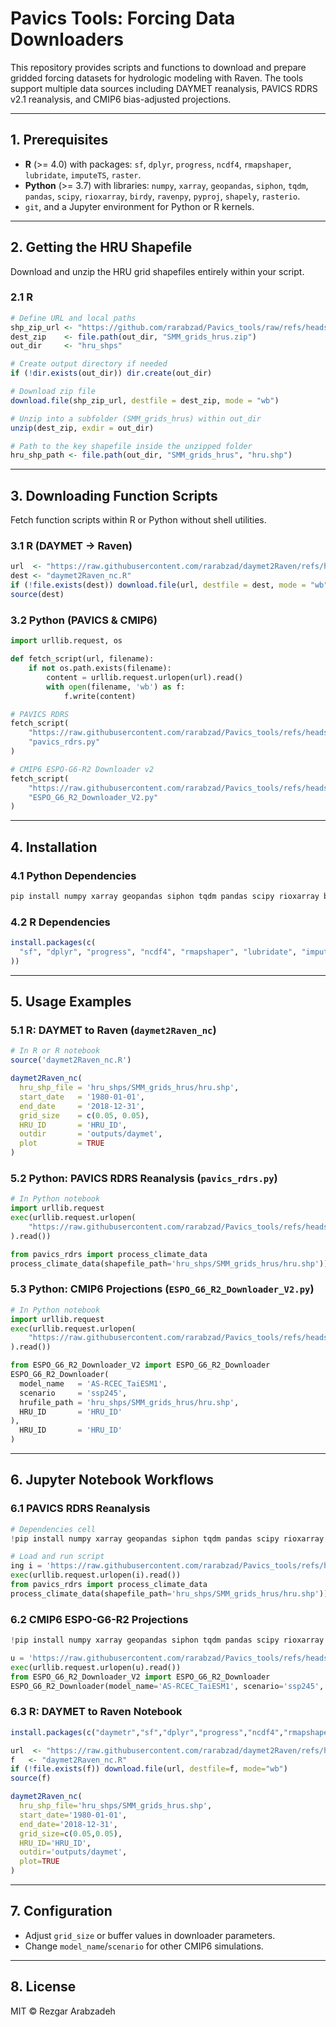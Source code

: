 # Pavics Tools: Forcing Data Downloaders

This repository provides scripts and functions to download and prepare gridded forcing datasets for hydrologic modeling with Raven. The tools support multiple data sources including DAYMET reanalysis, PAVICS RDRS v2.1 reanalysis, and CMIP6 bias-adjusted projections.

---

## 1. Prerequisites

* **R** (>= 4.0) with packages: `sf`, `dplyr`, `progress`, `ncdf4`, `rmapshaper`, `lubridate`, `imputeTS`, `raster`.
* **Python** (>= 3.7) with libraries: `numpy`, `xarray`, `geopandas`, `siphon`, `tqdm`, `pandas`, `scipy`, `rioxarray`, `birdy`, `ravenpy`, `pyproj`, `shapely`, `rasterio`.
* `git`, and a Jupyter environment for Python or R kernels.

---

## 2. Getting the HRU Shapefile

Download and unzip the HRU grid shapefiles entirely within your script.

### 2.1 R

````r
# Define URL and local paths
shp_zip_url <- "https://github.com/rarabzad/Pavics_tools/raw/refs/heads/main/SMM_grids_hrus.zip"
dest_zip    <- file.path(out_dir, "SMM_grids_hrus.zip")
out_dir     <- "hru_shps"

# Create output directory if needed
if (!dir.exists(out_dir)) dir.create(out_dir)

# Download zip file
download.file(shp_zip_url, destfile = dest_zip, mode = "wb")

# Unzip into a subfolder (SMM_grids_hrus) within out_dir
unzip(dest_zip, exdir = out_dir)

# Path to the key shapefile inside the unzipped folder
hru_shp_path <- file.path(out_dir, "SMM_grids_hrus", "hru.shp")
````

---

## 3. Downloading Function Scripts

Fetch function scripts within R or Python without shell utilities.

### 3.1 R (DAYMET -> Raven)

```r
url  <- "https://raw.githubusercontent.com/rarabzad/daymet2Raven/refs/heads/main/daymet2Raven_nc.R"
dest <- "daymet2Raven_nc.R"
if (!file.exists(dest)) download.file(url, destfile = dest, mode = "wb")
source(dest)
```

### 3.2 Python (PAVICS & CMIP6)

```python
import urllib.request, os

def fetch_script(url, filename):
    if not os.path.exists(filename):
        content = urllib.request.urlopen(url).read()
        with open(filename, 'wb') as f:
            f.write(content)

# PAVICS RDRS
fetch_script(
    "https://raw.githubusercontent.com/rarabzad/Pavics_tools/refs/heads/main/RDRS/pavics_rdrs.py",
    "pavics_rdrs.py"
)

# CMIP6 ESPO-G6-R2 Downloader v2
fetch_script(
    "https://raw.githubusercontent.com/rarabzad/Pavics_tools/refs/heads/main/ESPO_G6_R2_Downloader_V2.py",
    "ESPO_G6_R2_Downloader_V2.py"
)
```

---

## 4. Installation

### 4.1 Python Dependencies

```bash
pip install numpy xarray geopandas siphon tqdm pandas scipy rioxarray birdy ravenpy pyproj shapely rasterio
```

### 4.2 R Dependencies

```r
install.packages(c(
  "sf", "dplyr", "progress", "ncdf4", "rmapshaper", "lubridate", "imputeTS", "raster"
))
```

---

## 5. Usage Examples

### 5.1 R: DAYMET to Raven (`daymet2Raven_nc`)

```r
# In R or R notebook
source('daymet2Raven_nc.R')

daymet2Raven_nc(
  hru_shp_file = 'hru_shps/SMM_grids_hrus/hru.shp',
  start_date   = '1980-01-01',
  end_date     = '2018-12-31',
  grid_size    = c(0.05, 0.05),
  HRU_ID       = 'HRU_ID',
  outdir       = 'outputs/daymet',
  plot         = TRUE
)
```

### 5.2 Python: PAVICS RDRS Reanalysis (`pavics_rdrs.py`)

```python
# In Python notebook
import urllib.request
exec(urllib.request.urlopen(
    "https://raw.githubusercontent.com/rarabzad/Pavics_tools/refs/heads/main/RDRS/pavics_rdrs.py"
).read())

from pavics_rdrs import process_climate_data
process_climate_data(shapefile_path='hru_shps/SMM_grids_hrus/hru.shp'))
```

### 5.3 Python: CMIP6 Projections (`ESPO_G6_R2_Downloader_V2.py`)

```python
# In Python notebook
import urllib.request
exec(urllib.request.urlopen(
    "https://raw.githubusercontent.com/rarabzad/Pavics_tools/refs/heads/main/ESPO_G6_R2_Downloader_V2.py"
).read())

from ESPO_G6_R2_Downloader_V2 import ESPO_G6_R2_Downloader
ESPO_G6_R2_Downloader(
  model_name   = 'AS-RCEC_TaiESM1',
  scenario     = 'ssp245',
  hrufile_path = 'hru_shps/SMM_grids_hrus/hru.shp',
  HRU_ID       = 'HRU_ID'
),
  HRU_ID       = 'HRU_ID'
)
```

---

## 6. Jupyter Notebook Workflows

### 6.1 PAVICS RDRS Reanalysis

```python
# Dependencies cell
!pip install numpy xarray geopandas siphon tqdm pandas scipy rioxarray birdy ravenpy pyproj shapely rasterio

# Load and run script
ing i = 'https://raw.githubusercontent.com/rarabzad/Pavics_tools/refs/heads/main/RDRS/pavics_rdrs.py'
exec(urllib.request.urlopen(i).read())
from pavics_rdrs import process_climate_data
process_climate_data(shapefile_path='hru_shps/SMM_grids_hrus/hru.shp'))
```

### 6.2 CMIP6 ESPO-G6-R2 Projections

```python
!pip install numpy xarray geopandas siphon tqdm pandas scipy rioxarray birdy ravenpy pyproj shapely rasterio

u = 'https://raw.githubusercontent.com/rarabzad/Pavics_tools/refs/heads/main/ESPO_G6_R2_Downloader_V2.py'
exec(urllib.request.urlopen(u).read())
from ESPO_G6_R2_Downloader_V2 import ESPO_G6_R2_Downloader
ESPO_G6_R2_Downloader(model_name='AS-RCEC_TaiESM1', scenario='ssp245', hrufile_path='hru_shps/SMM_grids_hrus.shp', HRU_ID='HRU_ID')
```

### 6.3 R: DAYMET to Raven Notebook

```r
install.packages(c("daymetr","sf","dplyr","progress","ncdf4","rmapshaper","lubridate","imputeTS","raster"))

url  <- "https://raw.githubusercontent.com/rarabzad/daymet2Raven/refs/heads/main/daymet2Raven_nc.R"
f   <- "daymet2Raven_nc.R"
if (!file.exists(f)) download.file(url, destfile=f, mode="wb")
source(f)

daymet2Raven_nc(
  hru_shp_file='hru_shps/SMM_grids_hrus.shp',
  start_date='1980-01-01',
  end_date='2018-12-31',
  grid_size=c(0.05,0.05),
  HRU_ID='HRU_ID',
  outdir='outputs/daymet',
  plot=TRUE
)
```

---

## 7. Configuration

* Adjust `grid_size` or buffer values in downloader parameters.
* Change `model_name`/`scenario` for other CMIP6 simulations.

---

## 8. License

MIT © Rezgar Arabzadeh
